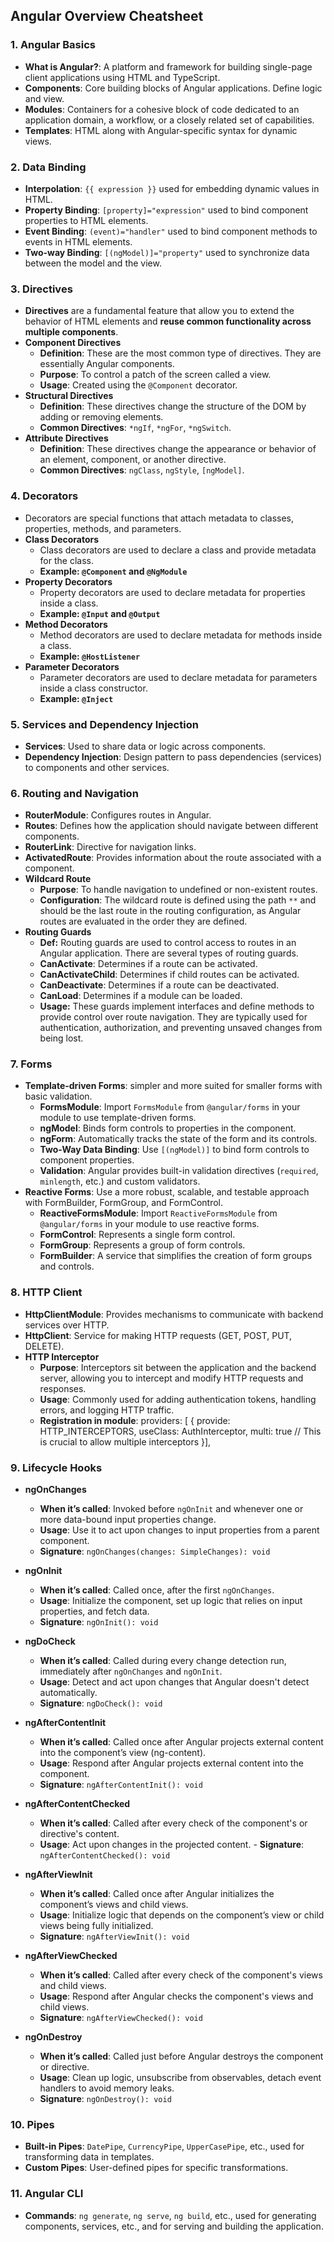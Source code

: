 ## Angular Overview Cheatsheet


### 1. **Angular Basics**
- **What is Angular?**: A platform and framework for building single-page client applications using HTML and TypeScript.
-   **Components**: Core building blocks of Angular applications. Define logic and view.
-   **Modules**: Containers for a cohesive block of code dedicated to an application domain, a workflow, or a closely related set of capabilities.
-   **Templates**: HTML along with Angular-specific syntax for dynamic views.

### 2. **Data Binding**
-   **Interpolation**: `{{ expression }}` used for embedding dynamic values in HTML.
-   **Property Binding**: `[property]="expression"` used to bind component properties to HTML elements.
-   **Event Binding**: `(event)="handler"` used to bind component methods to events in HTML elements.
-   **Two-way Binding**: `[(ngModel)]="property"` used to synchronize data between the model and the view.

### 3. **Directives**
- **Directives** are a fundamental feature that allow you to extend the behavior of HTML elements and **reuse common functionality across multiple components**.
- **Component Directives**
	-   **Definition**: These are the most common type of directives. They are essentially Angular components.
	-   **Purpose**: To control a patch of the screen called a view.
	-   **Usage**: Created using the `@Component` decorator.
 - **Structural Directives**
	-   **Definition**: These directives change the structure of the DOM by adding or removing elements.
	-   **Common Directives**: `*ngIf`, `*ngFor`, `*ngSwitch`.
-   **Attribute Directives**
	-   **Definition**: These directives change the appearance or behavior of an element, component, or another directive.
	-   **Common Directives**: `ngClass`, `ngStyle`, `[ngModel]`.

### 4. **Decorators**

 - Decorators are special functions that attach metadata to classes, properties, methods, and parameters.
 - **Class Decorators**
	-	Class decorators are used to declare a class and provide metadata for the class.
	-	**Example: `@Component` and `@NgModule`**
 - **Property Decorators**
	- Property decorators are used to declare metadata for properties inside a class.
	- **Example: `@Input` and `@Output`**
-  **Method Decorators**
	 - Method decorators are used to declare metadata for methods inside a
	   class.
	  - **Example: `@HostListener`**
- **Parameter Decorators**
	- Parameter decorators are used to declare metadata for parameters inside a class constructor.
	- **Example: `@Inject`**

### 5. **Services and Dependency Injection**
-   **Services**: Used to share data or logic across components.
-   **Dependency Injection**: Design pattern to pass dependencies (services) to components and other services.

### 6. **Routing and Navigation**
-   **RouterModule**: Configures routes in Angular.
-   **Routes**: Defines how the application should navigate between different components.
-   **RouterLink**: Directive for navigation links.
-   **ActivatedRoute**: Provides information about the route associated with a component.
-  **Wildcard Route**
	-   **Purpose**: To handle navigation to undefined or non-existent routes.
	-   **Configuration**: The wildcard route is defined using the path `**` and should be the last route in the routing configuration, as Angular routes are evaluated in the order they are defined.
- **Routing Guards**
	- **Def:** Routing guards are used to control access to routes in an Angular application. There are several types of routing guards.
	-   **CanActivate**: Determines if a route can be activated.
	-   **CanActivateChild**: Determines if child routes can be activated.
	-   **CanDeactivate**: Determines if a route can be deactivated.
	-   **CanLoad**: Determines if a module can be loaded.
	- **Usage:** These guards implement interfaces and define methods to provide control over route navigation. They are typically used for authentication, authorization, and preventing unsaved changes from being lost.

### 7. **Forms**
-   **Template-driven Forms**: simpler and more suited for smaller forms with basic validation.
	-  **FormsModule**: Import `FormsModule` from `@angular/forms` in your module to use template-driven forms.
	-   **ngModel**: Binds form controls to properties in the component.
	-   **ngForm**: Automatically tracks the state of the form and its controls.
	-  **Two-Way Data Binding**: Use `[(ngModel)]` to bind form controls to component properties.
	-   **Validation**: Angular provides built-in validation directives (`required`, `minlength`, etc.) and custom validators.
-   **Reactive Forms**: Use a more robust, scalable, and testable approach with FormBuilder, FormGroup, and FormControl.
	-  **ReactiveFormsModule**: Import `ReactiveFormsModule` from `@angular/forms` in your module to use reactive forms.
	-   **FormControl**: Represents a single form control.
	-   **FormGroup**: Represents a group of form controls.
	-   **FormBuilder**: A service that simplifies the creation of form groups and controls.

### 8. **HTTP Client**
-   **HttpClientModule**: Provides mechanisms to communicate with backend services over HTTP.
-   **HttpClient**: Service for making HTTP requests (GET, POST, PUT, DELETE).
- **HTTP Interceptor**
	-  **Purpose**: Interceptors sit between the application and the backend server, allowing you to intercept and modify HTTP requests and responses.
	-   **Usage**: Commonly used for adding authentication tokens, handling errors, and logging HTTP traffic.
	- **Registration in module**:
    providers: [ { 
        provide: HTTP_INTERCEPTORS, 
        useClass: AuthInterceptor, 
        multi: true // This is crucial to allow multiple interceptors 
        }],

### 9. **Lifecycle Hooks**

 -  **ngOnChanges**
    -   **When it’s called**: Invoked before `ngOnInit` and whenever one or more data-bound input properties change.
    -   **Usage**: Use it to act upon changes to input properties from a parent component.
    -   **Signature**: `ngOnChanges(changes: SimpleChanges): void`
    
  -  **ngOnInit**
	    -   **When it’s called**: Called once, after the first `ngOnChanges`.
	    -   **Usage**: Initialize the component, set up logic that relies on input properties, and fetch data.
	    -   **Signature**: `ngOnInit(): void`
    
   - **ngDoCheck**
	    -   **When it’s called**: Called during every change detection run, immediately after `ngOnChanges` and `ngOnInit`.
	    -   **Usage**: Detect and act upon changes that Angular doesn't detect automatically.
	    -   **Signature**: `ngDoCheck(): void`
    
-    **ngAfterContentInit**
	    -   **When it’s called**: Called once after Angular projects external content into the component’s view (ng-content).
	    -   **Usage**: Respond after Angular projects external content into the component.
	    -   **Signature**: `ngAfterContentInit(): void`
    
-    **ngAfterContentChecked**
	    -   **When it’s called**: Called after every check of the component's or directive's content.
	    -   **Usage**: Act upon changes in the projected content.
		   -   **Signature**: `ngAfterContentChecked(): void`
    
-    **ngAfterViewInit**
	    -   **When it’s called**: Called once after Angular initializes the component’s views and child views.
	    -   **Usage**: Initialize logic that depends on the component’s view or child views being fully initialized.
	    -   **Signature**: `ngAfterViewInit(): void`
    
-    **ngAfterViewChecked**
	    -   **When it’s called**: Called after every check of the component's views and child views.
	    -   **Usage**: Respond after Angular checks the component's views and child views.
	    -   **Signature**: `ngAfterViewChecked(): void`
    
-    **ngOnDestroy**
	    -   **When it’s called**: Called just before Angular destroys the component or directive.
	    -   **Usage**: Clean up logic, unsubscribe from observables, detach event handlers to avoid memory leaks.
	    -   **Signature**: `ngOnDestroy(): void`

### 10. **Pipes**

-   **Built-in Pipes**: `DatePipe`, `CurrencyPipe`, `UpperCasePipe`, etc., used for transforming data in templates.
-   **Custom Pipes**: User-defined pipes for specific transformations.

### 11. **Angular CLI**

-   **Commands**: `ng generate`, `ng serve`, `ng build`, etc., used for generating components, services, etc., and for serving and building the application.
